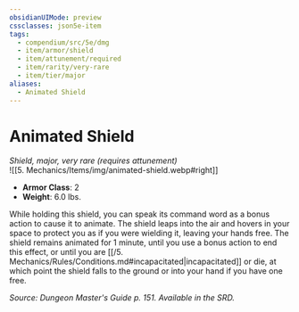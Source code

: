 ```yaml
---
obsidianUIMode: preview
cssclasses: json5e-item
tags:
  - compendium/src/5e/dmg
  - item/armor/shield
  - item/attunement/required
  - item/rarity/very-rare
  - item/tier/major
aliases:
  - Animated Shield
---
```

# Animated Shield
*Shield, major, very rare (requires attunement)*  
![[5. Mechanics/Items/img/animated-shield.webp#right]]  

- **Armor Class**: 2
- **Weight**: 6.0 lbs.

While holding this shield, you can speak its command word as a bonus action to cause it to animate. The shield leaps into the air and hovers in your space to protect you as if you were wielding it, leaving your hands free. The shield remains animated for 1 minute, until you use a bonus action to end this effect, or until you are [[/5. Mechanics/Rules/Conditions.md#incapacitated\|incapacitated]] or die, at which point the shield falls to the ground or into your hand if you have one free.

*Source: Dungeon Master's Guide p. 151. Available in the SRD.*
